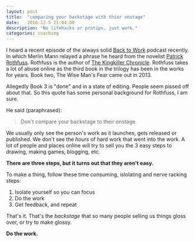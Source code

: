 ```yaml
---
layout: post
title:  "comparing your backstage with thier onstage"
date:   2016-12-5 21:04:00
description: "No lifehacks or protips, just work."
categories: coaching
---
```


I heard a recent episode of the always solid [Back to Work](http://5by5.tv/b2w/299) podcast recently. In which Merlin Mann relayed a phrase he heard from the novelist [Patrick Rothfuss](http://www.patrickrothfuss.com/). Rothfuss is the author of [The Kingkiller Chronicle](https://www.amazon.com/Name-Wind-Patrick-Rothfuss/dp/0756404746). Rothfuss takes a lot of abuse online as the third book in the trilogy has been in the works for years. Book two, The Wise Man's Fear came out in 2013. 

Allegedly Book 3 is "done" and in a state of editing. People seem pissed off about that. So this quote has some personal background for Rothfuss, I am sure.

He said (paraphrased): 

> Don't compare your backstage to their onstage.

We usually only see the person's work as it launches, gets released or published. We don't see the _hours_ of hard work that went into the work. A lot of people and places online will try to sell you the 3 easy steps to drawing, making games, blogging, etc. 

**There are three steps, but it turns out that they aren't easy.**

To make a thing, follow these time consuming, islolating and nerve racking steps:

1. Isolate yourself so you can focus
2. Do the work
3. Get feedback, and repeat

That's it. That's the _backstage_ that so many people selling us things gloss over, or try to make glossy. 

**Do the work.** 

